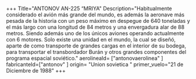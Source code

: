 +++
Title="ANTONOV AN-225 “MRIYA"
Description="Habitualmente considerado el avión más grande del mundo, es además la aeronave más pesada de la historia con un peso máximo en despegue de 640 toneladas y el más largo con una longitud de 84 metros y una envergadura alar de 88 metros. Siendo además uno de los únicos aviones operando actualmente con 6 motores. Solo existe una unidad en el mundo, la cual se diseñó, aparte de como transporte de grandes cargas en el interior de su bodega, para transportar el transbordador Burán y otros grandes componentes del programa espacial soviético."
aerolineaId= ["antonovaerolinea" ]
fabricanteId=["antonov" ] 
origin= "Union sovietica "
primer_vuelo="21 de Diciembre de 1988"
+++


